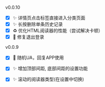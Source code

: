 v0.0.10
- [x] ✨ 详情页点击标签直接进入分类页面
- [x] ✨ 长按删除单条历史记录
- [x] ♻️ 优化HTML阅读器的性能（尝试解决卡顿）
- [x] 🐛 修复退出登录

v0.0.9

- [x] 🐛 随机UA，回复APP使用
- [x] ✨ 增加顶部间距, 底部间距的设置功能
- [x] ✨ 滚动的阅读器类型(在设置中切换)

